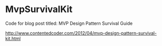 MvpSurvivalKit
==============

Code for blog post titled: MVP Design Pattern Survival Guide

http://www.contentedcoder.com/2012/04/mvp-design-pattern-survival-kit.html
